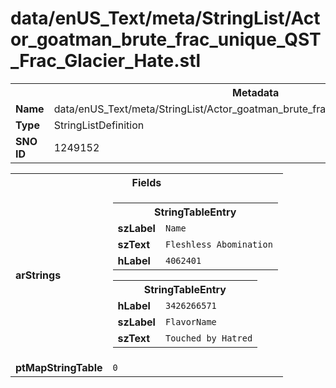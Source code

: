 <h1>data/enUS_Text/meta/StringList/Actor_goatman_brute_frac_unique_QST_Frac_Glacier_Hate.stl</h1><table><tr><th colspan="100%">Metadata</th></tr><tr><td><b>Name</b></td><td>data/enUS_Text/meta/StringList/Actor_goatman_brute_frac_unique_QST_Frac_Glacier_Hate.stl</td></tr><tr><td><b>Type</b></td><td>StringListDefinition</td></tr><tr><td><b>SNO ID</b></td><td>1249152</td></tr></table>

<table><tr><th colspan="100%">Fields</th></tr><tr><td><b>arStrings</b></td><td><table><tr><th colspan="100%">StringTableEntry</th></tr><tr><td><b>szLabel</b></td><td><code>Name</code></td></tr><tr><td><b>szText</b></td><td><code>Fleshless Abomination</code></td></tr><tr><td><b>hLabel</b></td><td><code>4062401</code></td></tr></table>


<table><tr><th colspan="100%">StringTableEntry</th></tr><tr><td><b>hLabel</b></td><td><code>3426266571</code></td></tr><tr><td><b>szLabel</b></td><td><code>FlavorName</code></td></tr><tr><td><b>szText</b></td><td><code>Touched by Hatred</code></td></tr></table>


</td></tr><tr><td><b>ptMapStringTable</b></td><td><code>0</code></td></tr></table>

